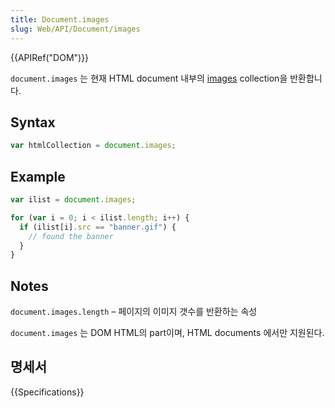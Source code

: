 ```yaml
---
title: Document.images
slug: Web/API/Document/images
---
```


{{APIRef("DOM")}}

`document.images` 는 현재 HTML document 내부의 [images](/ko/docs/DOM/Image) collection을 반환합니다.

## Syntax

```js
var htmlCollection = document.images;
```

## Example

```js
var ilist = document.images;

for (var i = 0; i < ilist.length; i++) {
  if (ilist[i].src == "banner.gif") {
    // found the banner
  }
}
```

## Notes

`document.images.length` – 페이지의 이미지 갯수를 반환하는 속성

`document.images` 는 DOM HTML의 part이며, HTML documents 에서만 지원된다.

## 명세서

{{Specifications}}
